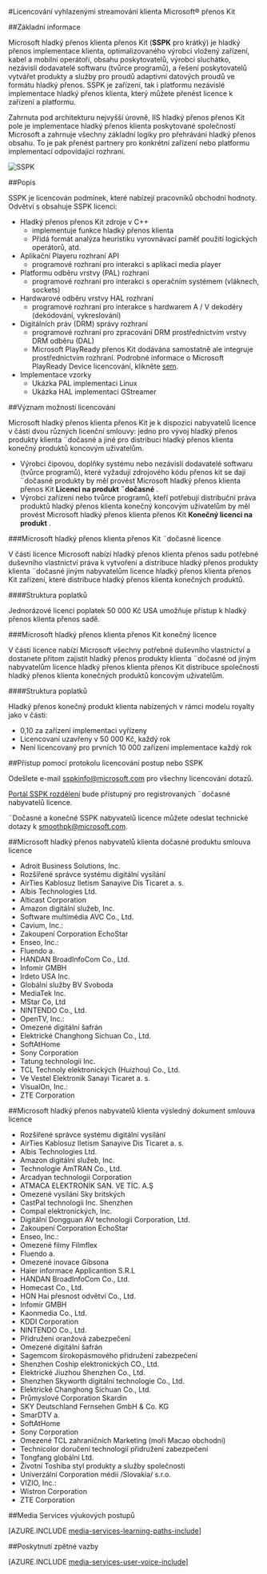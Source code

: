 <properties 
    pageTitle="Licencování vyhlazenými streamování klienta Microsoft® přenos Kit" 
    description="Přečtěte si, jak na licence Microsoft® hladký přenos klienta přenos Kit." 
    services="media-services" 
    documentationCenter="" 
    authors="xpouyat,vsood" 
    manager="erikre" 
    editor=""/>

<tags 
    ms.service="media-services" 
    ms.workload="media" 
    ms.tgt_pltfrm="na" 
    ms.devlang="na" 
    ms.topic="article" 
    ms.date="09/06/2016"  
    ms.author="xpouyat"/>

#<a name="licensing-microsoft-smooth-streaming-client-porting-kit"></a>Licencování vyhlazenými streamování klienta Microsoft® přenos Kit

##<a name="overview"></a>Základní informace

Microsoft hladký přenos klienta přenos Kit (**SSPK** pro krátký) je hladký přenos implementace klienta, optimalizovaného výrobci vložený zařízení, kabel a mobilní operátoři, obsahu poskytovatelů, výrobci sluchátko, nezávislí dodavatelé softwaru (tvůrce programů), a řešení poskytovatelů vytvářet produkty a služby pro proudů adaptivní datových proudů ve formátu hladký přenos. SSPK je zařízení, tak i platformu nezávislé implementace hladký přenos klienta, který můžete přenést licence k zařízení a platformu. 

Zahrnuta pod architekturu nejvyšší úrovně, IIS hladký přenos přenos Kit pole je implementace hladký přenos klienta poskytované společností Microsoft a zahrnuje všechny základní logiky pro přehrávání hladký přenos obsahu. To je pak přenést partnery pro konkrétní zařízení nebo platformu implementací odpovídající rozhraní. 

![SSPK](./media/media-services-sspk/sspk-arch.png)

##<a name="description"></a>Popis

SSPK je licencován podmínek, které nabízejí pracovníků obchodní hodnoty. Odvětví s obsahuje SSPK licenci:

- Hladký přenos přenos Kit zdroje v C++ 
  - implementuje funkce hladký přenos klienta
  - Přidá formát analýza heuristiku vyrovnávací paměť použití logických operátorů, atd.
- Aplikační Playeru rozhraní API 
  - programové rozhraní pro interakci s aplikací media player
- Platformu odběru vrstvy (PAL) rozhraní 
  - programové rozhraní pro interakci s operačním systémem (vláknech, sockets)
- Hardwarové odběru vrstvy HAL rozhraní 
  - programové rozhraní pro interakce s hardwarem A / V dekodéry (dekódování, vykreslování)
- Digitálních práv (DRM) správy rozhraní 
  - programové rozhraní pro zpracování DRM prostřednictvím vrstvy DRM odběru (DAL)
  - Microsoft PlayReady přenos Kit dodávána samostatně ale integruje prostřednictvím rozhraní. Podrobné informace o Microsoft PlayReady Device licencování, klikněte [sem](http://www.microsoft.com/playready/licensing/device_technology.mspx#pddipdl).
- Implementace vzorky 
  - Ukázka PAL implementaci Linux
  - Ukázka HAL implementaci GStreamer

##<a name="licensing-options"></a>Význam možností licencování

Microsoft hladký přenos klienta přenos Kit je k dispozici nabyvatelů licence v části dvou různých licenční smlouvy: jedno pro vývoj hladký přenos produkty klienta ¨dočasné a jiné pro distribuci hladký přenos klienta konečný produktů koncovým uživatelům.
 
- Výrobci čipovou, doplňky systému nebo nezávislí dodavatelé softwaru (tvůrce programů), které vyžadují zdrojového kódu přenos kit se dají ¨dočasné produkty by měl provést Microsoft hladký přenos klienta přenos Kit **Licenci na produkt ¨dočasné** .
- Výrobci zařízení nebo tvůrce programů, kteří potřebují distribuční práva produktů hladký přenos klienta konečný koncovým uživatelům by měl provést Microsoft hladký přenos klienta přenos Kit **Konečný licenci na produkt** .

###<a name="microsoft-smooth-streaming-client-porting-kit-interim-product-license"></a>Microsoft hladký přenos klienta přenos Kit ¨dočasné licence

V části licence Microsoft nabízí hladký přenos klienta přenos sadu potřebné duševního vlastnictví práva k vytvoření a distribuce hladký přenos produkty klienta ¨dočasné jiným nabyvatelům licence hladký přenos klienta přenos Kit zařízení, které distribuce hladký přenos klienta konečných produktů.

####<a name="fee-structure"></a>Struktura poplatků

Jednorázové licenci poplatek 50 000 Kč USA umožňuje přístup k hladký přenos klienta přenos sadě. 

###<a name="microsoft-smooth-streaming-client-porting-kit-final-product-license"></a>Microsoft hladký přenos klienta přenos Kit konečný licence

V části licence nabízí Microsoft všechny potřebné duševního vlastnictví a dostanete přitom zajistit hladký přenos produkty klienta ¨dočasné od jiným nabyvatelům licence hladký přenos klienta přenos Kit distribuce společnosti hladký přenos klienta konečných produktů koncovým uživatelům.

####<a name="fee-structure"></a>Struktura poplatků

Hladký přenos konečný produkt klienta nabízených v rámci modelu royalty jako v části:

- 0,10 za zařízení implementaci vyřízeny
- Licencovaní uzavřeny v 50 000 Kč, každý rok
- Není licencovaný pro prvních 10 000 zařízení implementace každý rok 

##<a name="licensing-procedure-and-sspk-access"></a>Přístup pomocí protokolu licencování postup nebo SSPK

Odešlete e-mail [sspkinfo@microsoft.com](mailto:sspkinfo@microsoft.com) pro všechny licencování dotazů.

[Portál SSPK rozdělení](https://microsoft.sharepoint.com/teams/SSPKDOWNLOAD/) bude přístupný pro registrovaných ¨dočasné nabyvatelů licence.

¨Dočasné a konečné SSPK nabyvatelů licence můžete odeslat technické dotazy k [smoothpk@microsoft.com](mailto:smoothpk@microsoft.com).

##<a name="microsoft-smooth-streaming-client-interim-product-agreement-licensees"></a>Microsoft hladký přenos nabyvatelů klienta dočasné produktu smlouva licence

- Adroit Business Solutions, Inc.
- Rozšířené správce systému digitální vysílání
- AirTies Kablosuz Iletism Sanayive Dis Ticaret a. s.
- Albis Technologies Ltd.
- Alticast Corporation
- Amazon digitální služeb, Inc.
- Software multimédia AVC Co., Ltd.
- Cavium, Inc.:
- Zakoupení Corporation EchoStar
- Enseo, Inc.:
- Fluendo a.
- HANDAN BroadInfoCom Co., Ltd.
- Infomir GMBH
- Irdeto USA Inc.
- Globální služby BV Svoboda
- MediaTek Inc.
- MStar Co, Ltd
- NINTENDO Co., Ltd.
- OpenTV, Inc.:
- Omezené digitální šafrán
- Elektrické Changhong Sichuan Co., Ltd.
- SoftAtHome
- Sony Corporation
- Tatung technologii Inc.
- TCL Technoly elektronických (Huizhou) Co., Ltd.
- Ve Vestel Elektronik Sanayi Ticaret a. s.
- VisualOn, Inc.:
- ZTE Corporation

##<a name="microsoft-smooth-streaming-client-final-product-agreement-licensees"></a>Microsoft hladký přenos nabyvatelů klienta výsledný dokument smlouva licence

- Rozšířené správce systému digitální vysílání
- AirTies Kablosuz Iletism Sanayive Dis Ticaret a. s.
- Albis Technologies Ltd.
- Amazon digitální služeb, Inc.
- Technologie AmTRAN Co., Ltd.
- Arcadyan technologii Corporation
- ATMACA ELEKTRONİK SAN. VE TİC. A.Ş
- Omezené vysílání Sky britských
- CastPal technologii Inc. Shenzhen
- Compal elektronických, Inc.
- Digitální Dongguan AV technologii Corporation, Ltd.
- Zakoupení Corporation EchoStar
- Enseo, Inc.:
- Omezené filmy Filmflex
- Fluendo a.
- Omezené inovace Gibsona
- Haier informace Applicantion S.R.L
- HANDAN BroadInfoCom Co., Ltd.
- Homecast Co., Ltd.
- HON Hai přesnost odvětví Co., Ltd.
- Infomir GMBH
- Kaonmedia Co., Ltd.
- KDDI Corporation
- NINTENDO Co., Ltd.
- Přidružení oranžová zabezpečení
- Omezené digitální šafrán
- Sagemcom širokopásmového přidružení zabezpečení
- Shenzhen Coship elektronických CO., Ltd.
- Elektrické Jiuzhou Shenzhen Co., Ltd.
- Shenzhen Skyworth digitální technologie Co., Ltd.
- Elektrické Changhong Sichuan Co., Ltd.
- Průmyslové Corporation Skardin
- SKY Deutschland Fernsehen GmbH & Co. KG
- SmarDTV a.
- SoftAtHome
- Sony Corporation
- Omezené TCL zahraničních Marketing (moři Macao obchodní)
- Technicolor doručení technologií přidružení zabezpečení
- Tongfang globální Ltd.
- Životní Toshiba styl produkty a služby společnosti
- Univerzální Corporation médií /Slovakia/ s.r.o.
- VIZIO, Inc.:
- Wistron Corporation
- ZTE Corporation

##<a name="media-services-learning-paths"></a>Media Services výukových postupů

[AZURE.INCLUDE [media-services-learning-paths-include](../../includes/media-services-learning-paths-include.md)]

##<a name="provide-feedback"></a>Poskytnutí zpětné vazby

[AZURE.INCLUDE [media-services-user-voice-include](../../includes/media-services-user-voice-include.md)]
